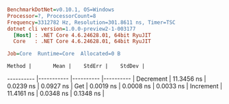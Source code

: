 ``` ini

BenchmarkDotNet=v0.10.1, OS=Windows
Processor=?, ProcessorCount=8
Frequency=3312782 Hz, Resolution=301.8611 ns, Timer=TSC
dotnet cli version=1.0.0-preview2-1-003177
  [Host] : .NET Core 4.6.24628.01, 64bit RyuJIT
  Core   : .NET Core 4.6.24628.01, 64bit RyuJIT

Job=Core  Runtime=Core  Allocated=0 B  

```
    Method |       Mean |    StdErr |    StdDev |
---------- |----------- |---------- |---------- |
 Decrement | 11.3456 ns | 0.0239 ns | 0.0927 ns |
       Get |  0.0019 ns | 0.0008 ns | 0.0033 ns |
 Increment | 11.4161 ns | 0.0348 ns | 0.1348 ns |
